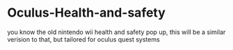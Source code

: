 # Oculus-Health-and-safety
you know the old nintendo wii health and safety pop up, this will be a similar verision to that, but tailored for oculus quest systems
